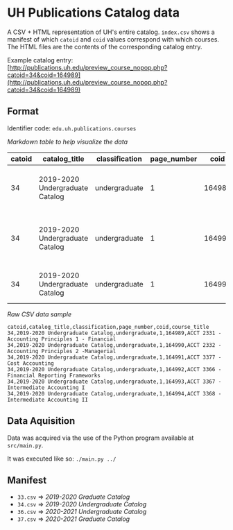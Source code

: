 # UH Publications Catalog data

A CSV + HTML representation of UH's entire catalog. `index.csv` shows a manifest of which `catoid` and `coid` values correspond with which courses. The HTML files are the contents of the corresponding catalog entry.

Example catalog entry: [http://publications.uh.edu/preview_course_nopop.php?catoid=34&coid=164989](http://publications.uh.edu/preview_course_nopop.php?catoid=34&coid=164989)

## Format

Identifier code: `edu.uh.publications.courses`

*Markdown table to help visualize the data*

| catoid | catalog_title | classification | page_number | coid | course_title |
| ---------- | ---------- | ---------- | ---------- | ---------- | ---------- |
| 34 | 2019-2020 Undergraduate Catalog | undergraduate | 1 | 164989 | ACCT 2331 -  Accounting Principles 1 - Financial |
| 34 | 2019-2020 Undergraduate Catalog | undergraduate | 1 | 164990 | ACCT 2332 -  Accounting Principles 2 -Managerial |
| 34 | 2019-2020 Undergraduate Catalog | undergraduate | 1 | 164991 | ACCT 3377 -  Cost Accounting |

*Raw CSV data sample*
```csv
catoid,catalog_title,classification,page_number,coid,course_title
34,2019-2020 Undergraduate Catalog,undergraduate,1,164989,ACCT 2331 -  Accounting Principles 1 - Financial
34,2019-2020 Undergraduate Catalog,undergraduate,1,164990,ACCT 2332 -  Accounting Principles 2 -Managerial
34,2019-2020 Undergraduate Catalog,undergraduate,1,164991,ACCT 3377 -  Cost Accounting
34,2019-2020 Undergraduate Catalog,undergraduate,1,164992,ACCT 3366 -  Financial Reporting Frameworks
34,2019-2020 Undergraduate Catalog,undergraduate,1,164993,ACCT 3367 -  Intermediate Accounting I
34,2019-2020 Undergraduate Catalog,undergraduate,1,164994,ACCT 3368 -  Intermediate Accounting II
```

## Data Aquisition

Data was acquired via the use of the Python program available at `src/main.py`.

It was executed like so: `./main.py ../`

## Manifest

- `33.csv` => _2019-2020 Graduate Catalog_
- `34.csv` => _2019-2020 Undergraduate Catalog_
- `36.csv` => _2020-2021 Undergraduate Catalog_
- `37.csv` => _2020-2021 Graduate Catalog_
